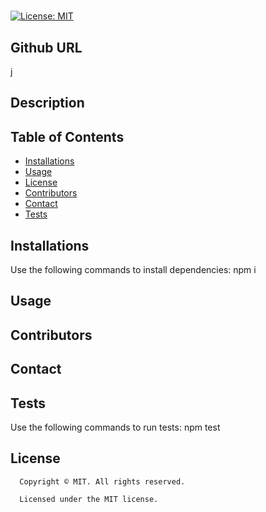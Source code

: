 # 
  
  [![License: MIT](https://img.shields.io/badge/License-MIT-yellow.svg)](https://opensource.org/licenses/MIT)
 
  ## Github URL 
  [j](https://github.com/j/)

  ## Description 
  

  ## Table of Contents 
  * [Installations](#installations)
  * [Usage](#usage)
  * [License](#license)
  * [Contributors](#contributors)
  * [Contact](#contact)
  * [Tests](#tests)
  
  ## Installations
  Use the following commands to install dependencies:
  npm i

  ## Usage
  

  ## Contributors 
  

  ## Contact 
  

  ## Tests 
  Use the following commands to run tests:
  npm test

  ## License 
      Copyright © MIT. All rights reserved. 
      
      Licensed under the MIT license.
